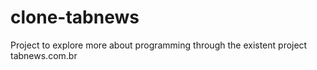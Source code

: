 # clone-tabnews
Project to explore more about programming through the existent project tabnews.com.br
